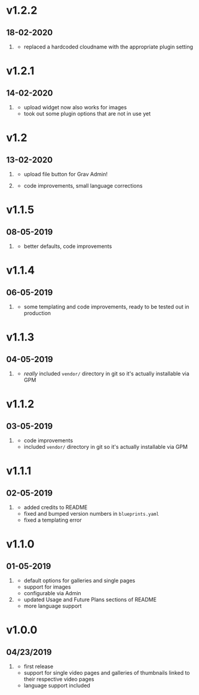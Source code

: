 # v1.2.2
##  18-02-2020

1. [](#bugfix)
    * replaced a hardcoded cloudname with the appropriate plugin setting

# v1.2.1
##  14-02-2020

1. [](#improved)
    * upload widget now also works for images
    * took out some plugin options that are not in use yet

# v1.2
##  13-02-2020

1. [](#new)
    * upload file button for Grav Admin!

2. [](#improved)
    * code improvements, small language corrections

# v1.1.5
##  08-05-2019

1. [](#improved)
    * better defaults, code improvements

# v1.1.4
##  06-05-2019

1. [](#improved)
    * some templating and code improvements, ready to be tested out in production

# v1.1.3
##  04-05-2019

1. [](#improved)
    * _really_ included `vendor/` directory in git so it's actually installable via GPM

# v1.1.2
##  03-05-2019

1. [](#improved)
    * code improvements
    * included `vendor/` directory in git so it's actually installable via GPM

# v1.1.1
##  02-05-2019

1. [](#improved)
    * added credits to README
    * fixed and bumped version numbers in `blueprints.yaml`
    * fixed a templating error

# v1.1.0
##  01-05-2019

1. [](#new)
    * default options for galleries and single pages
    * support for images
    * configurable via Admin
2. [](#improved)
    * updated Usage and Future Plans sections of README
    * more language support

# v1.0.0
##  04/23/2019

1. [](#new)
    * first release
    * support for single video pages and galleries of thumbnails linked to their respective video pages
    * language support included
